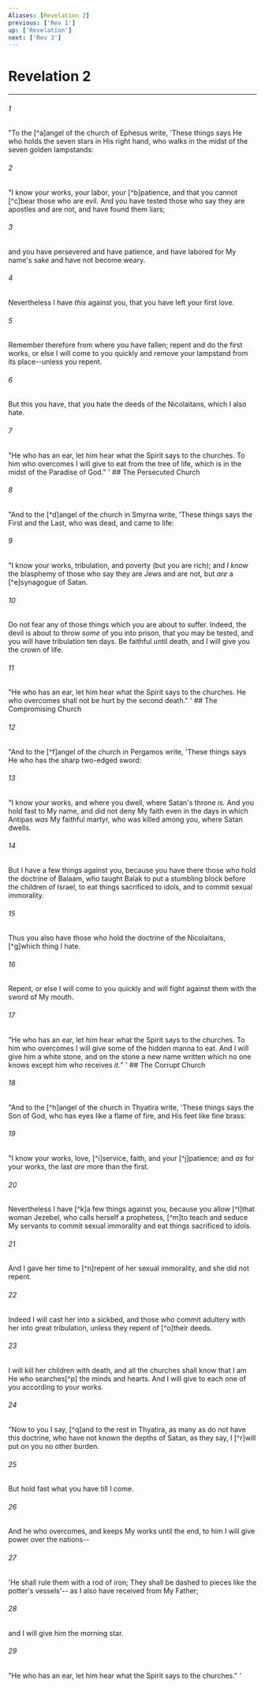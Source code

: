 ```yaml
---
Aliases: [Revelation 2]
previous: ['Rev 1']
up: ['Revelation']
next: ['Rev 3']
---
```

# Revelation 2

***


###### 1 
"To the [^a]angel of the church of Ephesus write, 'These things says He who holds the seven stars in His right hand, who walks in the midst of the seven golden lampstands: 

###### 2 
"I know your works, your labor, your [^b]patience, and that you cannot [^c]bear those who are evil. And you have tested those who say they are apostles and are not, and have found them liars; 

###### 3 
and you have persevered and have patience, and have labored for My name's sake and have not become weary. 

###### 4 
Nevertheless I have _this_ against you, that you have left your first love. 

###### 5 
Remember therefore from where you have fallen; repent and do the first works, or else I will come to you quickly and remove your lampstand from its place--unless you repent. 

###### 6 
But this you have, that you hate the deeds of the Nicolaitans, which I also hate. 

###### 7 
"He who has an ear, let him hear what the Spirit says to the churches. To him who overcomes I will give to eat from the tree of life, which is in the midst of the Paradise of God." ' ## The Persecuted Church 

###### 8 
"And to the [^d]angel of the church in Smyrna write, 'These things says the First and the Last, who was dead, and came to life: 

###### 9 
"I know your works, tribulation, and poverty (but you are rich); and _I know_ the blasphemy of those who say they are Jews and are not, but _are_ a [^e]synagogue of Satan. 

###### 10 
Do not fear any of those things which you are about to suffer. Indeed, the devil is about to throw _some_ of you into prison, that you may be tested, and you will have tribulation ten days. Be faithful until death, and I will give you the crown of life. 

###### 11 
"He who has an ear, let him hear what the Spirit says to the churches. He who overcomes shall not be hurt by the second death." ' ## The Compromising Church 

###### 12 
"And to the [^f]angel of the church in Pergamos write, 'These things says He who has the sharp two-edged sword: 

###### 13 
"I know your works, and where you dwell, where Satan's throne _is._ And you hold fast to My name, and did not deny My faith even in the days in which Antipas _was_ My faithful martyr, who was killed among you, where Satan dwells. 

###### 14 
But I have a few things against you, because you have there those who hold the doctrine of Balaam, who taught Balak to put a stumbling block before the children of Israel, to eat things sacrificed to idols, and to commit sexual immorality. 

###### 15 
Thus you also have those who hold the doctrine of the Nicolaitans, [^g]which thing I hate. 

###### 16 
Repent, or else I will come to you quickly and will fight against them with the sword of My mouth. 

###### 17 
"He who has an ear, let him hear what the Spirit says to the churches. To him who overcomes I will give some of the hidden manna to eat. And I will give him a white stone, and on the stone a new name written which no one knows except him who receives _it._" ' ## The Corrupt Church 

###### 18 
"And to the [^h]angel of the church in Thyatira write, 'These things says the Son of God, who has eyes like a flame of fire, and His feet like fine brass: 

###### 19 
"I know your works, love, [^i]service, faith, and your [^j]patience; and _as_ for your works, the last _are_ more than the first. 

###### 20 
Nevertheless I have [^k]a few things against you, because you allow [^l]that woman Jezebel, who calls herself a prophetess, [^m]to teach and seduce My servants to commit sexual immorality and eat things sacrificed to idols. 

###### 21 
And I gave her time to [^n]repent of her sexual immorality, and she did not repent. 

###### 22 
Indeed I will cast her into a sickbed, and those who commit adultery with her into great tribulation, unless they repent of [^o]their deeds. 

###### 23 
I will kill her children with death, and all the churches shall know that I am He who searches[^p] the minds and hearts. And I will give to each one of you according to your works. 

###### 24 
"Now to you I say, [^q]and to the rest in Thyatira, as many as do not have this doctrine, who have not known the depths of Satan, as they say, I [^r]will put on you no other burden. 

###### 25 
But hold fast what you have till I come. 

###### 26 
And he who overcomes, and keeps My works until the end, to him I will give power over the nations-- 

###### 27 
'He shall rule them with a rod of iron; They shall be dashed to pieces like the potter's vessels'-- as I also have received from My Father; 

###### 28 
and I will give him the morning star. 

###### 29 
"He who has an ear, let him hear what the Spirit says to the churches." '
